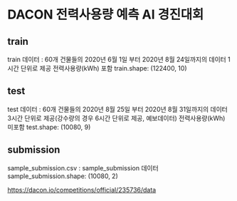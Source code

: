 # DACON 전력사용량 예측 AI 경진대회

## train	 
train 데이터 : 60개 건물들의 2020년 6월 1일 부터 2020년 8월 24일까지의 데이터
1시간 단위로 제공
전력사용량(kWh) 포함
train.shape: (122400, 10)


## test
test 데이터 : 60개 건물들의 2020년 8월 25일 부터 2020년 8월 31일까지의 데이터
3시간 단위로 제공(강수량의 경우 6시간 단위로 제공, 예보데이터)
전력사용량(kWh) 미포함
test.shape: (10080, 9)



## submission 
sample_submission.csv : 
sample_submission 데이터 
sample_submission.shape: (10080, 2)

https://dacon.io/competitions/official/235736/data

